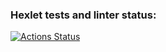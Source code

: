 ### Hexlet tests and linter status:
[![Actions Status](https://github.com/pozys/php-project-57/actions/workflows/hexlet-check.yml/badge.svg)](https://github.com/pozys/php-project-57/actions)